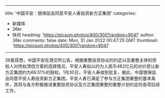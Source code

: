 
---
title: '中国平安：银保监会同意平安人寿投资新方正集团'
categories: 
 - 新媒体
 - 36kr
 - 快讯
headimg: 'https://picsum.photos/400/300?random=9041'
author: 36kr
comments: false
date: Mon, 31 Jan 2022 00:47:25 GMT
thumbnail: 'https://picsum.photos/400/300?random=9041'
---

<div>   
36氪获悉，中国平安在港交所公告，根据重整投资协议的约定以及重整主体的债权人对债权清偿方案的选择情况，平安人寿拟以约为人民币482亿元的对价受让新方正集团约为66.51%的股权。1月30日，平安人寿收到批复，据此，中国银保监会同意平安人寿投资新方正集团。平安人寿已满足了参与方正集团重整的基本条件，其将与各方积极推进重整投资协议及方正集团重整的重整计划约定的各项后续工作。  
</div>
            